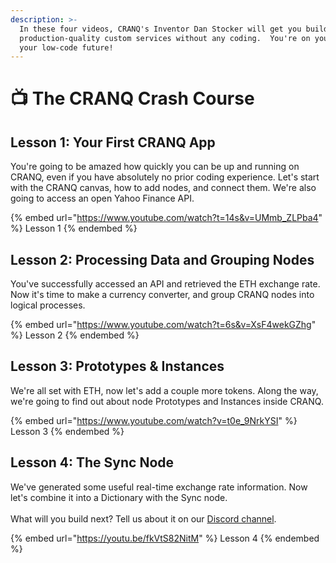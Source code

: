 ```yaml
---
description: >-
  In these four videos, CRANQ's Inventor Dan Stocker will get you building
  production-quality custom services without any coding.  You're on your way to
  your low-code future!
---
```


# 📺 The CRANQ Crash Course

## Lesson 1: Your First CRANQ App

You're going to be amazed how quickly you can be up and running on CRANQ, even if you have absolutely no prior coding experience.  Let's start with the CRANQ canvas, how to add nodes, and connect them.  We're also going to access an open Yahoo Finance API.

{% embed url="https://www.youtube.com/watch?t=14s&v=UMmb_ZLPba4" %}
Lesson 1
{% endembed %}

## Lesson 2: Processing Data and Grouping Nodes

You've successfully accessed an API and retrieved the ETH exchange rate.  Now it's time to make a currency converter, and group CRANQ nodes into logical processes.

{% embed url="https://www.youtube.com/watch?t=6s&v=XsF4wekGZhg" %}
Lesson 2
{% endembed %}

## Lesson 3: Prototypes & Instances

We're all set with ETH,  now let's add a couple more tokens.  Along the way, we're going to find out about node Prototypes and Instances inside CRANQ.

{% embed url="https://www.youtube.com/watch?v=t0e_9NrkYSI" %}
Lesson 3
{% endembed %}



## Lesson 4: The Sync Node

We've generated some useful real-time exchange rate information.  Now let's combine it into a Dictionary with the Sync node.\
\
What will you build next?  Tell us about it on our [Discord channel](https://discord.com/invite/UgsjNtZW65).

{% embed url="https://youtu.be/fkVtS82NitM" %}
Lesson 4
{% endembed %}

